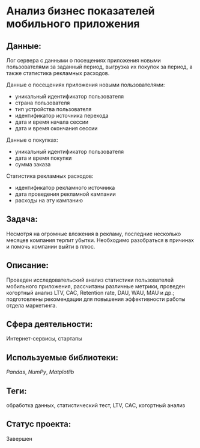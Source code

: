 # Анализ бизнес показателей мобильного приложения

## Данные:

Лог сервера с данными о посещениях приложения новыми пользователями за заданный период, выгрузка их покупок за период, а также статистика рекламных расходов.

Данные о посещениях приложения новыми пользователями:

* уникальный идентификатор пользователя
* страна пользователя
* тип устройства пользователя
* идентификатор источника перехода
* дата и время начала сессии
* дата и время окончания сессии

Данные о покупках:

* уникальный идентификатор пользователя
* дата и время покупки
* сумма заказа

Статистика рекламных расходов:

* идентификатор рекламного источника
* дата проведения рекламной кампании
* расходы на эту кампанию

## Задача:

Несмотря на огромные вложения в рекламу, последние несколько месяцев компания терпит убытки. Необходимо разобраться в причинах и помочь компании выйти в плюс.

## Описание:

Проведен исследовательский анализ статистики пользователей мобильного приложения, рассчитаны различные метрики, проведен когортный анализ LTV, CAC, Retention rate, DAU, WAU, MAU и др.; подготовлены рекомендации для повышения эффективности работы отдела маркетинга.

## Сфера деятельности:

Интернет-сервисы, стартапы

## Используемые библиотеки:

_Pandas_, _NumPy_, _Matplotlib_

## Теги:

обработка данных, статистический тест, LTV, CAC, когортный анализ

## Статус проекта:

Завершен
